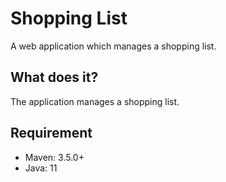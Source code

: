 # Shopping List

A web application which manages a shopping list.


## What does it?

The application manages a shopping list.


## Requirement

* Maven: 3.5.0+
* Java: 11
